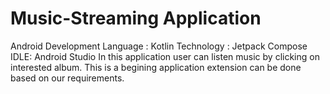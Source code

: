 # Music-Streaming Application
Android Development
Language : Kotlin
Technology : Jetpack Compose
IDLE: Android Studio
In this application user can listen music by clicking on interested album.
This is a begining application extension can be done based on our requirements.
